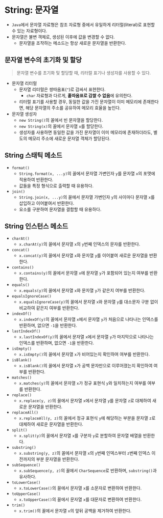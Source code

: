 # String: 문자열

- `Java`에서 문자열 자료형은 참조 자료형 중에서 유일하게 리터럴(literal)로 표현할 수 있는 자료형이다.
- 문자열은 불변 객체로, 생성된 이후에 값을 변경할 수 없다.
  - 문자열을 조작하는 메소드는 항상 새로운 문자열을 반환한다.

## 문자열 변수의 초기화 및 할당

> 문자열 변수를 초기화 및 할당할 때, 리터럴 표기나 생성자를 사용할 수 있다.

- 문자열 리터럴
  - 문자열 리터럴은 쌍따옴표(`"`)로 감싸서 표현한다.
    - `char` 자료형과 다르게, **홑따옴표로 감쌀 수 없음**에 유의한다.
  - 리터럴 표기를 사용할 경우, 동일한 값을 가진 문자열이 이미 메모리에 존재한다면, 해당 문자열의 주소를 공유하여 메모리 효율을 높인다.
- 문자열 생성자
  - `new String()`의 꼴에서 빈 문자열을 할당한다.
  - `new String(x)`의 꼴에서 문자열 `x`를 할당한다.
  - 생성자를 사용하면 동일한 값을 가진 문자열이 이미 메모리에 존재하더라도, 별도의 메모리 주소에 새로운 문자열 객체가 할당된다.

## String 스태틱 메소드

- `format()`
  - `String.format(x, ...y)`의 꼴에서 문자열 가변인자 `y`를 문자열 `x`의 포맷에 적용하여 반환한다.
  - 값들을 특정 형식으로 출력할 때 유용하다.
- `join()`
  - `String.join(x, ...y)`의 꼴에서 문자열 가변인자 `y`의 사이마다 문자열 `x`를 삽입하고 이어붙여서 반환한다.
  - 요소를 구분하여 문자열을 결합할 때 유용하다.

## String 인스턴스 메소드

- `charAt()`
  - `x.charAt(y)`의 꼴에서 문자열 `x`의 `y`번째 인덱스의 문자를 반환한다.
- `concat()`
  - `x.concat(y)`의 꼴에서 문자열 `x`와 문자열 `y`를 이어붙여 새로운 문자열을 반환한다.
- `contains()`
  - `x.contains(y)`의 꼴에서 문자열 `x`에 문자열 `y`가 포함되어 있는지 여부를 반환한다.
- `equals()`
  - `x.equals(y)`의 꼴에서 문자열 `x`와 문자열 `y`가 같은지 여부를 반환한다.
- `equalsIgnoreCase()`
  - `x.equalsIgnoreCase(y)`의 꼴에서 문자열 `x`와 문자열 `y`를 대소문자 구분 없이 비교하여 같은지 여부를 반환한다.
- `indexOf()`
  - `x.indexOf(y)`의 꼴에서 문자열 `x`에서 문자열 `y`가 처음으로 나타나는 인덱스를 반환하며, 없으면 `-1`을 반환한다.
- `lastIndexOf()`
  - `x.lastIndexOf(y)`의 꼴에서 문자열 `x`에서 문자열 `y`가 마지막으로 나타나는 인덱스를 반환하며, 없으면 `-1`을 반환한다.
- `isEmpty()`
  - `x.isEmpty()`의 꼴에서 문자열 `x`가 비어있는지 확인하여 여부를 반환한다.
- `isBlank()`
  - `x.isBlank()`의 꼴에서 문자열 `x`가 공백 문자만으로 이루어졌는지 확인하여 여부를 반환한다.
- `matches()`
  - `x.matches(y)`의 꼴에서 문자열 `x`가 정규 표현식 `y`와 일치하는지 여부를 여부를 반환한다.
- `replace()`
  - `x.replace(y, z)`의 꼴에서 문자열 `x`에서 문자열 `y`를 문자열 `z`로 대체하여 새로운 문자열을 반환한다.
- `replaceAll()`
  - `x.replaceAll(y, z)`의 꼴에서 정규 표현식 `y`에 해당하는 부분을 문자열 `z`로 대체하여 새로운 문자열을 반환한다.
- `split()`
  - `x.split(y)`의 꼴에서 문자열 `x`를 구분자 `y`로 분할하여 문자열 배열을 반환한다.
- `substring()`
  - `x.substring(y, z)`의 꼴에서 문자열 `x`의 `y`번째 인덱스부터 `z`번째 인덱스 이전까지의 부분 문자열을 반환한다.
- `subSequence()`
  - `x.subSequence(y, z)`의 꼴에서 `CharSequence`로 반환하며, `substring()`과 유사하다.
- `toLowerCase()`
  - `x.toLowerCase()`의 꼴에서 문자열 `x`를 소문자로 변환하여 반환한다.
- `toUpperCase()`
  - `x.toUpperCase()`의 꼴에서 문자열 `x`를 대문자로 변환하여 반환한다.
- `trim()`
  - `x.trim()`의 꼴에서 문자열 `x`의 앞뒤 공백을 제거하여 반환한다.
